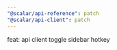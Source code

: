 ```yaml
---
"@scalar/api-reference": patch
"@scalar/api-client": patch
---
```


feat: api client toggle sidebar hotkey
